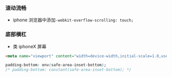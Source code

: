 ### 滚动流畅
* iphone 浏览器中添加`-webkit-overflow-scrolling: touch;`


### 底部横杠
* 类 iphoneX 屏幕
```html
<meta name="viewport" content="width=device-width,initial-scale=1.0,user-scalable=no, viewport-fit=cover" />
```
```css
padding-bottom: env(safe-area-inset-bottom);
/* padding-bottom: constant(safe-area-inset-bottom); */
```